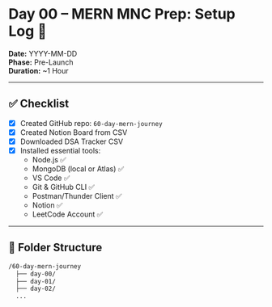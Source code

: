 # Day 00 – MERN MNC Prep: Setup Log 🚀

**Date:** YYYY-MM-DD  
**Phase:** Pre-Launch  
**Duration:** ~1 Hour

---

## ✅ Checklist

- [x] Created GitHub repo: `60-day-mern-journey`
- [x] Created Notion Board from CSV
- [x] Downloaded DSA Tracker CSV
- [x] Installed essential tools:
  - Node.js ✅
  - MongoDB (local or Atlas) ✅
  - VS Code ✅
  - Git & GitHub CLI ✅
  - Postman/Thunder Client ✅
  - Notion ✅
  - LeetCode Account ✅

---

## 🔧 Folder Structure

```bash
/60-day-mern-journey
  ├── day-00/
  ├── day-01/
  ├── day-02/
  ...
